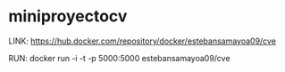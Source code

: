 # miniproyectocv

LINK: https://hub.docker.com/repository/docker/estebansamayoa09/cve

RUN: docker run -i -t -p 5000:5000 estebansamayoa09/cve


